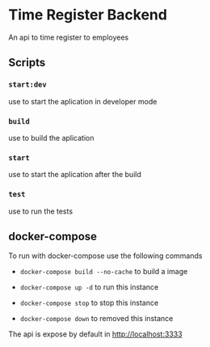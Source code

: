# Time Register Backend

An api to time register to employees

## Scripts

### `start:dev`

use to start the aplication in developer mode

### `build`

use to build the aplication

### `start`

use to start the aplication after the build

### `test`

use to run the tests

## docker-compose

To run with docker-compose use the following commands

- `docker-compose build --no-cache` to build a image

- `docker-compose up -d` to run this instance

- `docker-compose stop` to stop this instance

- `docker-compose down` to removed this instance

The api is expose by default in [http://localhost:3333](http://localhost:3333)
